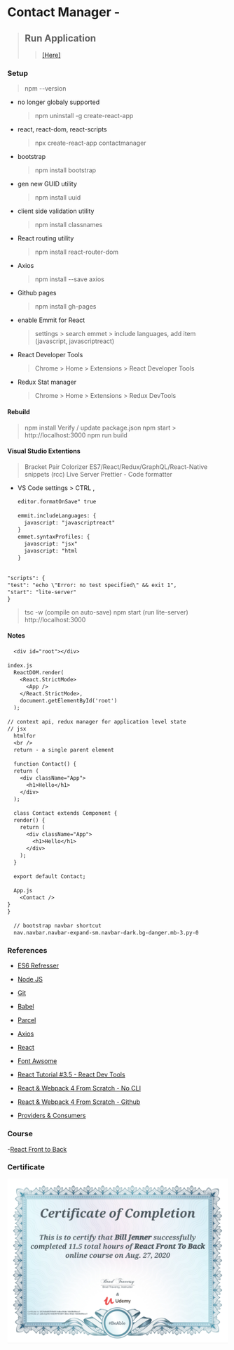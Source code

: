 # Contact Manager -

> ## Run Application
>
> > [[Here]](https://billjenner.github.io/contactmanager/)

### Setup

> npm --version

- no longer globaly supported

  > npm uninstall -g create-react-app

- react, react-dom, react-scripts

  > npx create-react-app contactmanager

- bootstrap

  > npm install bootstrap

- gen new GUID utility

  > npm install uuid

- client side validation utility

  > npm install classnames

- React routing utility

  > npm install react-router-dom

- Axios

  > npm install --save axios

- Github pages

  > npm install gh-pages

- enable Emmit for React

  > settings > search emmet > include languages, add item (javascript, javascriptreact)

- React Developer Tools

  > Chrome > Home > Extensions > React Developer Tools

- Redux Stat manager
  > Chrome > Home > Extensions > Redux DevTools

#### Rebuild

> npm install
> Verify / update package.json
> npm start > http://localhost:3000
> npm run build

#### Visual Studio Extentions

> Bracket Pair Colorizer
> ES7/React/Redux/GraphQL/React-Native snippets (rcc)
> Live Server
> Prettier - Code formatter

- VS Code settings > CTRL ,

  ```
  editor.formatOnSave" true

  emmit.includeLanguages: {
    javascript: "javascriptreact"
  }
  emmet.syntaxProfiles: {
    javascript: "jsx"
    javascript: "html
  }
  ```

```

"scripts": {
"test": "echo \"Error: no test specified\" && exit 1",
"start": "lite-server"
}

```

> tsc -w (compile on auto-save)
> npm start (run lite-server)
> http://localhost:3000

#### Notes

```
  <div id="root"></div>

index.js
  ReactDOM.render(
    <React.StrictMode>
      <App />
    </React.StrictMode>,
    document.getElementById('root')
  );

// context api, redux manager for application level state
// jsx
  htmlfor
  <br />
  return - a single parent element

  function Contact() {
  return (
    <div className="App">
      <h1>Hello</h1>
    </div>
  );

  class Contact extends Component {
  render() {
    return (
      <div className="App">
        <h1>Hello</h1>
      </div>
    );
  }

  export default Contact;

  App.js
    <Contact />
}
}

  // bootstrap navbar shortcut
  nav.navbar.navbar-expand-sm.navbar-dark.bg-danger.mb-3.py-0
```

### References

- [ES6 Refresser](./es6_refresher_start/main.js)

- [Node JS](https://nodejs.org/en/)

- [Git](https://git-scm.com/)

- [Babel](https://babeljs.io/)

- [Parcel](https://parceljs.org/)

- [Axios](https://github.com/axios/axios)

- [React](https://reactjs.org/)

- [Font Awsome](https://fontawesome.com/icons?d=gallery)

- [React Tutorial #3.5 - React Dev Tools](https://www.youtube.com/watch?v=TRPfZ4INN9w)

- [React & Webpack 4 From Scratch - No CLI](https://www.youtube.com/watch?v=deyxI-6C2u4&t=977s)

- [React & Webpack 4 From Scratch - Github](https://github.com/bradtraversy/react_webpack_starter)

- [Providers & Consumers](https://reactjs.org/docs/context.html)

### Course

-[React Front to Back](https://www.udemy.com/course/draft/1812112/learn/lecture/11138502#overview/)

### Certificate

![Certificate](./images/certificate.png)
